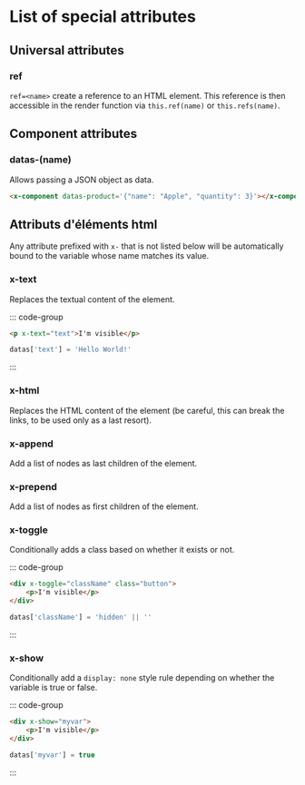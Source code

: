 
# List of special attributes

## Universal attributes

### ref

`ref=<name>` create a reference to an HTML element. This reference is then accessible in the render function via `this.ref(name)` or `this.refs(name)`.

## Component attributes

### datas-(name)

Allows passing a JSON object as data.

```html
<x-component datas-product='{"name": "Apple", "quantity": 3}'></x-component>
```

## Attributs d'éléments html

Any attribute prefixed with `x-` that is not listed below will be automatically bound to the variable whose name matches its value.

### x-text

Replaces the textual content of the element.

::: code-group
```html [render]
<p x-text="text">I'm visible</p>
```
```js [datas]
datas['text'] = 'Hello World!'
```
:::

### x-html

Replaces the HTML content of the element (be careful, this can break the links, to be used only as a last resort).

### x-append

Add a list of nodes as last children of the element.

### x-prepend

Add a list of nodes as first children of the element.

### x-toggle

Conditionally adds a class based on whether it exists or not.

::: code-group
```html [render]
<div x-toggle="className" class="button">
    <p>I'm visible</p>
</div>
```
```js [datas]
datas['className'] = 'hidden' || ''
```
:::

### x-show

Conditionally add a `display: none` style rule depending on whether the variable is true or false.

::: code-group
```html [render]
<div x-show="myvar">
    <p>I'm visible</p>
</div>
```
```js [datas]
datas['myvar'] = true
```
:::